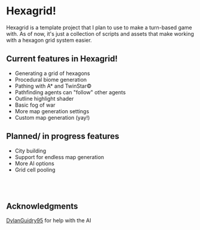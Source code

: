 # Hexagrid!
Hexagrid is a template project that I plan to use to make a turn-based game with.
As of now, it's just a collection of scripts and assets that make working with a hexagon grid system easier.

## Current features in Hexagrid!
* Generating a grid of hexagons
* Procedural biome generation
* Pathing with A* and TwinStar©
* Pathfinding agents can "follow" other agents
* Outline highlight shader
* Basic fog of war
* More map generation settings
* Custom map generation (yay!)

## Planned/ in progress features
* City building
* Support for endless map generation
* More AI options
* Grid cell pooling


<br>
<br>

## Acknowledgments
[DylanGuidry95](github.com/DylanGuidry95) for help with the AI
